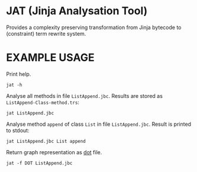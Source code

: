 JAT (Jinja Analysation Tool)
============================

Provides a complexity preserving transformation from Jinja bytecode to
(constraint) term rewrite system.

EXAMPLE USAGE
=============

Print help.
```shell
jat -h
```

Analyse all methods in file `ListAppend.jbc`.
Results are stored as `ListAppend-Class-method.trs`:
```shell
jat ListAppend.jbc
```

Analyse method `append` of class `List` in file `ListAppend.jbc`.
Result is printed to stdout:
```shell
jat ListAppend.jbc List append 
```

Return graph representation as [dot](http://www.graphviz.org) file.
```shell
jat -f DOT ListAppend.jbc
```


